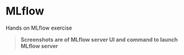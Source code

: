 # MLflow
Hands on MLflow exercise
>**Screenshots are of MLflow server UI and command to launch MLflow server**
